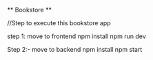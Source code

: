 
  ** Bookstore **



//Step to execute this bookstore app


step 1: move to frontend
            npm install 
            npm run dev

Step 2:- move  to backend
          npm install 
          npm start
